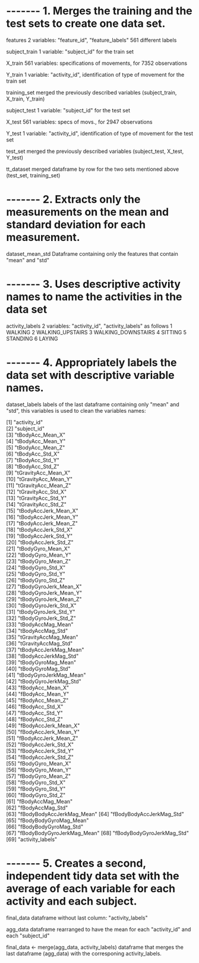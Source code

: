 
# ------- 1. Merges the training and the test sets to create one data set.

features 
2 variables: "feature_id", "feature_labels"
561 different labels

subject_train
1 variable: "subject_id" for the train set

X_train 
561 variables: specifications of movements, for 7352 observations

Y_train 
1 variable: "activity_id", identification of type of movement for the train set 

training_set 
merged the previously described variables (subject_train, X_train, Y_train)


subject_test 
1 variable: "subject_id" for the test set

X_test 
561 variables: specs of movs., for 2947 observations

Y_test 
1 variable: "activity_id", identification of type of movement for the test set 

test_set 
merged the previously described variables (subject_test, X_test, Y_test)


tt_dataset 
merged dataframe by row for the two sets mentioned above (test_set, training_set)

# ------- 2. Extracts only the measurements on the mean and standard deviation for each measurement. 


dataset_mean_std 
Dataframe containing only the features that contain "mean" and "std"


# ------- 3. Uses descriptive activity names to name the activities in the data set


activity_labels 
2 variables: "activity_id", "activity_labels" as follows
    1 WALKING
    2 WALKING_UPSTAIRS
    3 WALKING_DOWNSTAIRS
    4 SITTING
    5 STANDING
    6 LAYING



# ------- 4. Appropriately labels the data set with descriptive variable names. 

dataset_labels 
labels of the last dataframe containing only "mean" and "std", this variables is used to clean the variables names:

 [1] "activity_id"              
 [2] "subject_id"               
 [3] "tBodyAcc_Mean_X"          
 [4] "tBodyAcc_Mean_Y"          
 [5] "tBodyAcc_Mean_Z"          
 [6] "tBodyAcc_Std_X"           
 [7] "tBodyAcc_Std_Y"           
 [8] "tBodyAcc_Std_Z"           
 [9] "tGravityAcc_Mean_X"       
[10] "tGravityAcc_Mean_Y"       
[11] "tGravityAcc_Mean_Z"       
[12] "tGravityAcc_Std_X"        
[13] "tGravityAcc_Std_Y"        
[14] "tGravityAcc_Std_Z"        
[15] "tBodyAccJerk_Mean_X"      
[16] "tBodyAccJerk_Mean_Y"      
[17] "tBodyAccJerk_Mean_Z"      
[18] "tBodyAccJerk_Std_X"       
[19] "tBodyAccJerk_Std_Y"       
[20] "tBodyAccJerk_Std_Z"       
[21] "tBodyGyro_Mean_X"         
[22] "tBodyGyro_Mean_Y"         
[23] "tBodyGyro_Mean_Z"         
[24] "tBodyGyro_Std_X"          
[25] "tBodyGyro_Std_Y"          
[26] "tBodyGyro_Std_Z"          
[27] "tBodyGyroJerk_Mean_X"     
[28] "tBodyGyroJerk_Mean_Y"     
[29] "tBodyGyroJerk_Mean_Z"     
[30] "tBodyGyroJerk_Std_X"      
[31] "tBodyGyroJerk_Std_Y"      
[32] "tBodyGyroJerk_Std_Z"      
[33] "tBodyAccMag_Mean"         
[34] "tBodyAccMag_Std"          
[35] "tGravityAccMag_Mean"      
[36] "tGravityAccMag_Std"       
[37] "tBodyAccJerkMag_Mean"     
[38] "tBodyAccJerkMag_Std"      
[39] "tBodyGyroMag_Mean"        
[40] "tBodyGyroMag_Std"         
[41] "tBodyGyroJerkMag_Mean"    
[42] "tBodyGyroJerkMag_Std"     
[43] "fBodyAcc_Mean_X"          
[44] "fBodyAcc_Mean_Y"          
[45] "fBodyAcc_Mean_Z"          
[46] "fBodyAcc_Std_X"           
[47] "fBodyAcc_Std_Y"           
[48] "fBodyAcc_Std_Z"           
[49] "fBodyAccJerk_Mean_X"      
[50] "fBodyAccJerk_Mean_Y"      
[51] "fBodyAccJerk_Mean_Z"      
[52] "fBodyAccJerk_Std_X"       
[53] "fBodyAccJerk_Std_Y"       
[54] "fBodyAccJerk_Std_Z"       
[55] "fBodyGyro_Mean_X"         
[56] "fBodyGyro_Mean_Y"         
[57] "fBodyGyro_Mean_Z"         
[58] "fBodyGyro_Std_X"          
[59] "fBodyGyro_Std_Y"          
[60] "fBodyGyro_Std_Z"          
[61] "fBodyAccMag_Mean"         
[62] "fBodyAccMag_Std"          
[63] "fBodyBodyAccJerkMag_Mean" 
[64] "fBodyBodyAccJerkMag_Std"  
[65] "fBodyBodyGyroMag_Mean"    
[66] "fBodyBodyGyroMag_Std"     
[67] "fBodyBodyGyroJerkMag_Mean"
[68] "fBodyBodyGyroJerkMag_Std" 
[69] "activity_labels"  


# ------- 5. Creates a second, independent tidy data set with the average of each variable for each activity and each subject. 
 

final_data 
dataframe without last column: "activity_labels"

agg_data 
dataframe rearranged to have the mean for each "activity_id" and each "subject_id"

final_data <- merge(agg_data, activity_labels)
dataframe that merges the last dataframe (agg_data) with the corresponing activity_labels.

